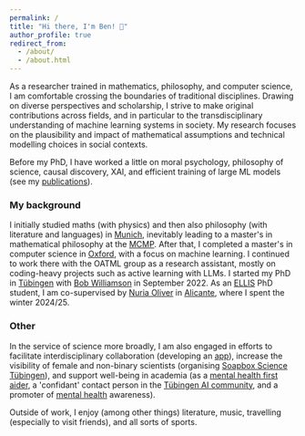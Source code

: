 ```yaml
---
permalink: /
title: "Hi there, I'm Ben! 👋"
author_profile: true
redirect_from: 
  - /about/
  - /about.html
---
```

<style>
@media (max-width: 768px) {
  .page__content {
    font-size: 90%;
  }
}
</style>

As a researcher trained in mathematics, philosophy, and computer science, I am comfortable crossing the boundaries of traditional disciplines. Drawing on diverse perspectives and scholarship, I strive to make original contributions across fields, and in particular to the transdisciplinary understanding of machine learning systems in society. My research focuses on the plausibility and impact of mathematical assumptions and technical modelling choices in social contexts. 

Before my PhD, I have worked a little on moral psychology, philosophy of science, causal discovery, XAI, and efficient training of large ML models (see my [publications](https://ben-hoeltgen.github.io/publications/)).


### My background

I initially studied maths (with physics) and then also philosophy (with literature and languages) in [Munich](https://www.shutterstock.com/de/search/m%C3%BCnchen-isar-br%C3%BCcke), inevitably leading to a master's in mathematical philosophy at the [MCMP](https://www.mcmp.philosophie.uni-muenchen.de/about/index.html). After that, I completed a master's in computer science in [Oxford](https://www.shutterstock.com/de/search/oxford), with a focus on machine learning. I continued to work there with the OATML group as a research assistant, mostly on coding-heavy projects such as active learning with LLMs. I started my PhD in [Tübingen](https://www.shutterstock.com/de/search/t%C3%BCbingen) with [Bob Williamson](https://fm.ls/bob) in September 2022. As an [ELLIS](https://ellis.eu/phd-postdoc) PhD student, I am co-supervised by [Nuria Oliver](https://ellisalicante.org/people/nuriaoliver-en/) in [Alicante](https://www.shutterstock.com/de/search/alicante), where I spent the winter 2024/25.


### Other

In the service of science more broadly, I am also engaged in efforts to facilitate interdisciplinary collaboration (developing an [app](https://catalyst-app.org/)), increase the visibility of female and non-binary scientists (organising [Soapbox Science Tübingen](https://soapboxsciencetuebingen.github.io/)), and support well-being in academia (as a [mental health first aider](https://mhfainternational.org/), a 'confidant' contact person in the [Tübingen AI community](https://tappa-org.github.io/), and a promoter of [mental health](https://www.nature.com/articles/d41586-024-04240-1) awareness).

Outside of work, I enjoy (among other things) literature, music, travelling (especially to visit friends), and all sorts of sports.